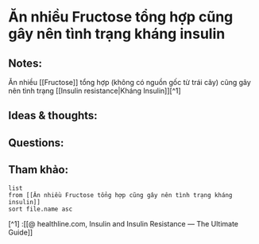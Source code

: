 # Ăn nhiều Fructose tổng hợp cũng gây nên tình trạng kháng insulin

## Notes:
Ăn nhiều [[Fructose]] tổng hợp (không có nguồn gốc từ trái cây) cũng gây nên tình trạng [[Insulin resistance|Kháng Insulin]][^1] 

## Ideas & thoughts:

## Questions:


## Tham khảo:
```dataview
list
from [[Ăn nhiều Fructose tổng hợp cũng gây nên tình trạng kháng insulin]]
sort file.name asc
```
[^1] :[[@ healthline.com, Insulin and Insulin Resistance — The Ultimate Guide]]
